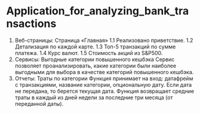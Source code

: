 # Application_for_analyzing_bank_transactions

1. Веб-страницы:
    Страница «Главная»
    1.1 Реализовано приветствие.
    1.2 Детализация по каждой карте.
    1.3 Топ-5 транзакций по сумме платежа.
    1.4 Курс валют.
    1.5 Стоимость акций из S&P500.
2. Сервисы:
    Выгодные категории повышенного кешбэка 
    Сервис позволяет проанализировать, какие категории были наиболее выгодными для выбора в
    качестве категорий повышенного кешбэка.
3. Отчеты:
    Траты по категории
    Функция принимает на вход:
    датафрейм с транзакциями,
    название категории,
    опциональную дату.
    Если дата не передана, то берется текущая дата.
    Функция возвращает средние траты в каждый из дней недели за последние три месяца (от переданной даты).
    